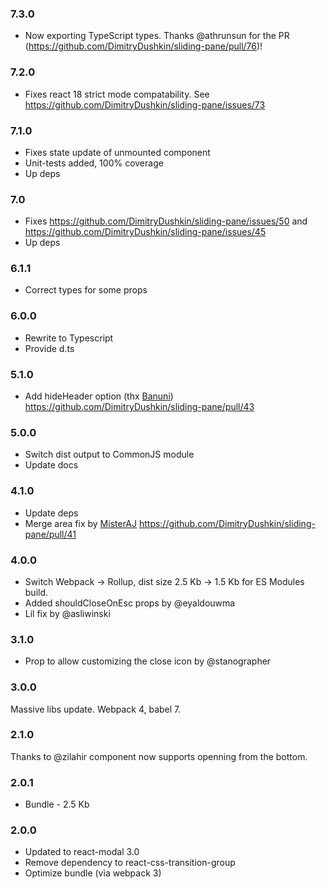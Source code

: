 ### 7.3.0

- Now exporting TypeScript types. Thanks @athrunsun for the PR (https://github.com/DimitryDushkin/sliding-pane/pull/76)!

### 7.2.0

- Fixes react 18 strict mode compatability. See https://github.com/DimitryDushkin/sliding-pane/issues/73

### 7.1.0

- Fixes state update of unmounted component
- Unit-tests added, 100% coverage
- Up deps

### 7.0

- Fixes https://github.com/DimitryDushkin/sliding-pane/issues/50 and https://github.com/DimitryDushkin/sliding-pane/issues/45
- Up deps

### 6.1.1

- Correct types for some props

### 6.0.0

- Rewrite to Typescript
- Provide d.ts

### 5.1.0

- Add hideHeader option (thx [Banuni](https://github.com/banuni)) https://github.com/DimitryDushkin/sliding-pane/pull/43

### 5.0.0

- Switch dist output to CommonJS module
- Update docs

### 4.1.0

- Update deps
- Merge area fix by [MisterAJ](https://github.com/MisterAJ) https://github.com/DimitryDushkin/sliding-pane/pull/41

### 4.0.0

- Switch Webpack -> Rollup, dist size 2.5 Kb -> 1.5 Kb for ES Modules build.
- Added shouldCloseOnEsc props by @eyaldouwma
- Lil fix by @asliwinski

### 3.1.0

- Prop to allow customizing the close icon by @stanographer

### 3.0.0

Massive libs update. Webpack 4, babel 7.

### 2.1.0

Thanks to @zilahir component now supports openning from the bottom.

### 2.0.1

- Bundle - 2.5 Kb

### 2.0.0

- Updated to react-modal 3.0
- Remove dependency to react-css-transition-group
- Optimize bundle (via webpack 3)
